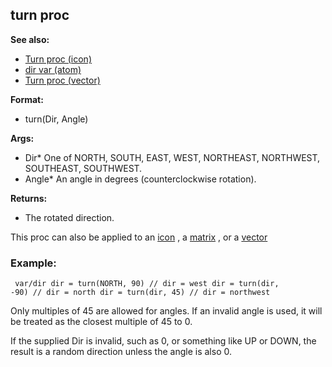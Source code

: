 ## turn proc
**See also:**
*   [Turn proc (icon)](/ref/icon/proc/Turn.md) 
*   [dir var (atom)](/ref/atom/var/dir.md) 
*   [Turn proc (vector)](/ref/vector/proc/Turn.md) 
<!-- -->
**Format:**
*   turn(Dir, Angle)
<!-- -->
**Args:**
*   Dir* One of NORTH, SOUTH, EAST, WEST, NORTHEAST, NORTHWEST,
    SOUTHEAST, SOUTHWEST.
*   Angle* An angle in degrees (counterclockwise rotation).
<!-- -->
**Returns:**
*   The rotated direction.


This proc can also be applied to an [icon](/ref/proc/turn/icon.md) , a
[matrix](/ref/proc/turn/matrix.md) , or a [vector](/ref/proc/turn/vector.md) 
### Example:

```
 var/dir dir = turn(NORTH, 90) // dir = west dir = turn(dir,
-90) // dir = north dir = turn(dir, 45) // dir = northwest 
```



Only multiples of 45 are allowed for angles. If an invalid
angle is used, it will be treated as the closest multiple of 45 to 0.


If the supplied Dir is invalid, such as 0, or something like UP
or DOWN, the result is a random direction unless the angle is also 0.
